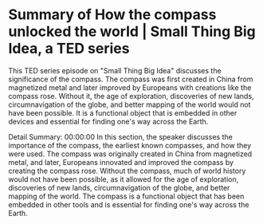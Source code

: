 # Summary of How the compass unlocked the world | Small Thing Big Idea, a TED series

This TED series episode on "Small Thing Big Idea" discusses the significance of the compass. The compass was first created in China from magnetized metal and later improved by Europeans with creations like the compass rose. Without it, the age of exploration, discoveries of new lands, circumnavigation of the globe, and better mapping of the world would not have been possible. It is a functional object that is embedded in other devices and essential for finding one's way across the Earth.

Detail Summary: 
00:00:00
In this section, the speaker discusses the importance of the compass, the earliest known compasses, and how they were used. The compass was originally created in China from magnetized metal, and later, Europeans innovated and improved the compass by creating the compass rose. Without the compass, much of world history would not have been possible, as it allowed for the age of exploration, discoveries of new lands, circumnavigation of the globe, and better mapping of the world. The compass is a functional object that has been embedded in other tools and is essential for finding one's way across the Earth.

